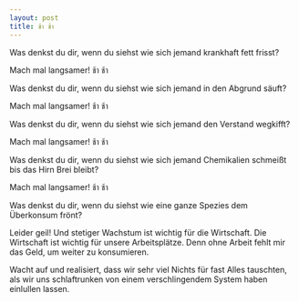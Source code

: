 ```yaml
---
layout: post
title: ช้า ช้า
---
```


Was denkst du dir, wenn du siehst wie sich jemand krankhaft fett frisst?

Mach mal langsamer! ช้า ช้า

Was denkst du dir, wenn du siehst wie sich jemand in den Abgrund säuft?

Mach mal langsamer! ช้า ช้า

Was denkst du dir, wenn du siehst wie sich jemand den Verstand wegkifft?

Mach mal langsamer! ช้า ช้า

Was denkst du dir, wenn du siehst wie sich jemand Chemikalien schmeißt bis das Hirn Brei bleibt?

Mach mal langsamer! ช้า ช้า

Was denkst du dir, wenn du siehst wie eine ganze Spezies dem Überkonsum frönt?

Leider geil! Und stetiger Wachstum ist wichtig für die Wirtschaft. Die Wirtschaft ist wichtig für unsere Arbeitsplätze. Denn ohne Arbeit fehlt mir das Geld, um weiter zu konsumieren.

Wacht auf und realisiert, dass wir sehr viel Nichts für fast Alles tauschten, als wir uns schlaftrunken von einem verschlingendem System haben einlullen lassen.